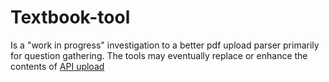 # Textbook-tool

Is a "work in progress" investigation to a better pdf upload parser primarily for question gathering. The tools may eventually replace or enhance the contents of [API upload](www/api/views/upload.py)
